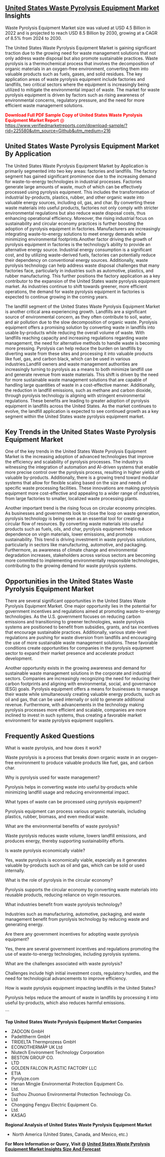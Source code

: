 <h2><a href="https://www.verifiedmarketreports.com/download-sample/?rid=225580&amp;utm_source=Github&amp;utm_medium=216" target="_blank">United States Waste Pyrolysis Equipment Market</a> Insights</h2><p>Waste Pyrolysis Equipment Market size was valued at USD 4.5 Billion in 2022 and is projected to reach USD 8.5 Billion by 2030, growing at a CAGR of 8.5% from 2024 to 2030.</p><p><p>The United States Waste Pyrolysis Equipment Market is gaining significant traction due to the growing need for waste management solutions that not only address waste disposal but also promote sustainable practices. Waste pyrolysis is a thermochemical process that involves the decomposition of organic materials in an oxygen-free environment, converting them into valuable products such as fuels, gases, and solid residues. The key application areas of waste pyrolysis equipment include factories and landfills, two critical sectors where the equipment is increasingly being utilized to mitigate the environmental impact of waste. The market for waste pyrolysis equipment is driven by factors such as rising awareness of environmental concerns, regulatory pressure, and the need for more efficient waste management solutions. <p><span class=""><span style="color: #ff0000;"><strong>Download Full PDF Sample Copy of United States Waste Pyrolysis Equipment Market Report</strong> @ </span><a href="https://www.verifiedmarketreports.com/download-sample/?rid=225580&amp;utm_source=Github&amp;utm_medium=216" target="_blank">https://www.verifiedmarketreports.com/download-sample/?rid=225580&amp;utm_source=Github&amp;utm_medium=216</a></span></p></p><h2>United States Waste Pyrolysis Equipment Market By Application</h2><p>The United States Waste Pyrolysis Equipment Market by Application is primarily segmented into two key areas: factories and landfills. The factory segment has gained significant prominence due to the increasing demand for waste-to-energy technologies in industrial processes. Factories generate large amounts of waste, much of which can be effectively processed using pyrolysis equipment. This includes the transformation of industrial by-products, plastics, rubber, and other organic waste into valuable energy sources, including oil, gas, and char. By converting these waste materials into useful products, factories not only comply with stricter environmental regulations but also reduce waste disposal costs, thus enhancing operational efficiency. Moreover, the rising industrial focus on sustainability and circular economy practices is further boosting the adoption of pyrolysis equipment in factories. Manufacturers are increasingly integrating waste-to-energy solutions to meet energy demands while minimizing environmental footprints.Another factor driving the growth of pyrolysis equipment in factories is the technology’s ability to provide an alternative energy source. Industrial energy consumption is a significant cost, and by utilizing waste-derived fuels, factories can potentially reduce their dependency on conventional energy sources. Additionally, waste pyrolysis technology can help address waste disposal challenges that many factories face, particularly in industries such as automotive, plastics, and rubber manufacturing. This further positions the factory application as a key contributor to the expansion of the United States waste pyrolysis equipment market. As industries continue to shift towards greener, more efficient operations, the demand for waste pyrolysis equipment in factories is expected to continue growing in the coming years.<p>The landfill segment of the United States Waste Pyrolysis Equipment Market is another critical area experiencing growth. Landfills are a significant source of environmental concern, as they often contribute to soil, water, and air pollution due to the slow decomposition of organic waste. Pyrolysis equipment offers a promising solution by converting waste in landfills into usable by-products while reducing the overall volume of waste. With landfills reaching capacity and increasing regulations regarding waste management, the need for alternative methods to handle waste is becoming more pressing. Pyrolysis can help reduce the burden on landfills by diverting waste from these sites and processing it into valuable products like fuel, gas, and carbon black, which can be used in various industries.Landfill owners and waste management authorities are increasingly turning to pyrolysis as a means to both minimize landfill use and generate revenue from waste materials. This shift is driven by the need for more sustainable waste management solutions that are capable of handling large quantities of waste in a cost-effective manner. Additionally, the reduction in landfill emissions, such as methane and carbon dioxide, through pyrolysis technology is aligning with stringent environmental regulations. These benefits are leading to greater adoption of pyrolysis equipment in landfills across the United States. As the market continues to evolve, the landfill application is expected to see continued growth as a key segment within the United States waste pyrolysis equipment market.<h2>Key Trends in the United States Waste Pyrolysis Equipment Market</h2><p>One of the key trends in the United States Waste Pyrolysis Equipment Market is the increasing adoption of advanced technologies that improve the efficiency and scalability of pyrolysis processes. The industry is witnessing the integration of automation and AI-driven systems that enable more precise control over the pyrolysis process, resulting in higher yields of valuable by-products. Additionally, there is a growing trend toward modular systems that allow for flexible scaling based on the size and needs of specific waste processing facilities. These innovations are making pyrolysis equipment more cost-effective and appealing to a wider range of industries, from large factories to smaller, localized waste processing plants.</p><p>Another important trend is the rising focus on circular economy principles. As businesses and governments look to close the loop on waste generation, pyrolysis technology is being seen as an essential tool for creating a circular flow of resources. By converting waste materials into useful products such as fuels, oils, and char, pyrolysis equipment helps reduce dependence on virgin materials, lower emissions, and promote sustainability. This trend is driving investment in waste pyrolysis solutions, particularly in sectors like manufacturing, automotive, and packaging. Furthermore, as awareness of climate change and environmental degradation increases, stakeholders across various sectors are becoming more committed to implementing environmentally responsible technologies, contributing to the growing demand for waste pyrolysis systems.</p><h2>Opportunities in the United States Waste Pyrolysis Equipment Market</h2><p>There are several significant opportunities in the United States Waste Pyrolysis Equipment Market. One major opportunity lies in the potential for government incentives and regulations aimed at promoting waste-to-energy technologies. As the U.S. government focuses on reducing carbon emissions and transitioning to greener technologies, waste pyrolysis systems are positioned to benefit from subsidies, grants, and tax incentives that encourage sustainable practices. Additionally, various state-level regulations are pushing for waste diversion from landfills and encouraging the use of more sustainable waste management solutions. These favorable conditions create opportunities for companies in the pyrolysis equipment sector to expand their market presence and accelerate product development.</p><p>Another opportunity exists in the growing awareness and demand for sustainable waste management solutions in the corporate and industrial sectors. Companies are increasingly recognizing the need for reducing their carbon footprints and aligning with environmental, social, and governance (ESG) goals. Pyrolysis equipment offers a means for businesses to manage their waste while simultaneously creating valuable energy products, such as oil and gas, that can be used internally or sold to generate additional revenue. Furthermore, with advancements in the technology making pyrolysis processes more efficient and scalable, companies are more inclined to invest in such systems, thus creating a favorable market environment for waste pyrolysis equipment suppliers.</p><h2>Frequently Asked Questions</h2><p>What is waste pyrolysis, and how does it work?</p><p>Waste pyrolysis is a process that breaks down organic waste in an oxygen-free environment to produce valuable products like fuel, gas, and carbon char.</p><p>Why is pyrolysis used for waste management?</p><p>Pyrolysis helps in converting waste into useful by-products while minimizing landfill usage and reducing environmental impact.</p><p>What types of waste can be processed using pyrolysis equipment?</p><p>Pyrolysis equipment can process various organic materials, including plastics, rubber, biomass, and even medical waste.</p><p>What are the environmental benefits of waste pyrolysis?</p><p>Waste pyrolysis reduces waste volume, lowers landfill emissions, and produces energy, thereby supporting sustainability efforts.</p><p>Is waste pyrolysis economically viable?</p><p>Yes, waste pyrolysis is economically viable, especially as it generates valuable by-products such as oil and gas, which can be sold or used internally.</p><p>What is the role of pyrolysis in the circular economy?</p><p>Pyrolysis supports the circular economy by converting waste materials into reusable products, reducing reliance on virgin resources.</p><p>What industries benefit from waste pyrolysis technology?</p><p>Industries such as manufacturing, automotive, packaging, and waste management benefit from pyrolysis technology by reducing waste and generating energy.</p><p>Are there any government incentives for adopting waste pyrolysis equipment?</p><p>Yes, there are several government incentives and regulations promoting the use of waste-to-energy technologies, including pyrolysis systems.</p><p>What are the challenges associated with waste pyrolysis?</p><p>Challenges include high initial investment costs, regulatory hurdles, and the need for technological advancements to improve efficiency.</p><p>How is waste pyrolysis equipment impacting landfills in the United States?</p><p>Pyrolysis helps reduce the amount of waste in landfills by processing it into useful by-products, which also reduces harmful emissions.</p>```</p><p><strong>Top United States Waste Pyrolysis Equipment Market Companies</strong></p><div data-test-id=""><p><li>ZADCON GmbH</li><li> Padelttherm GmbH</li><li> TRIDELTA Thermprozess GmbH</li><li> ECONOTHERMÂ® UK Ltd</li><li> Niutech Environment Technology Corporation</li><li> BESTON GROUP CO.</li><li> LTD</li><li> GOLDEN FALCON PLASTIC FACTORY LLC</li><li> ETIA</li><li> Pyrolyze.com</li><li> Henan Mingjie Environmental Protection Equipment Co.</li><li> Ltd.</li><li> Suzhou Zhuonuo Environmental Protection Technology Co.</li><li> Ltd</li><li> Chongqing Fengyu Electric Equipment Co.</li><li> Ltd.</li><li> KASAG</li></p><div><strong>Regional Analysis of&nbsp;United States Waste Pyrolysis Equipment Market</strong></div><ul><li dir="ltr"><p dir="ltr">North America&nbsp;(United States, Canada, and Mexico, etc.)</p></li></ul><p><strong>For More Information or Query, Visit @&nbsp;</strong><strong><a href="https://www.verifiedmarketreports.com/product/waste-pyrolysis-equipment-market/?utm_source=Github&amp;utm_medium=216" target="_blank">United States Waste Pyrolysis Equipment Market Insights Size And Forecast</a></strong></p></div>
